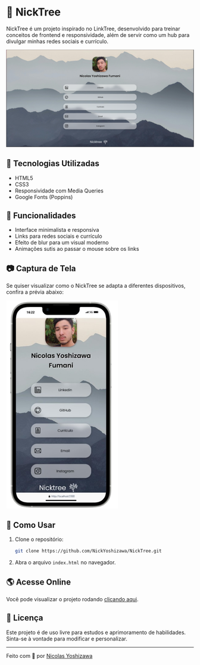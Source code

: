 # 🌳 NickTree

NickTree é um projeto inspirado no LinkTree, desenvolvido para treinar conceitos de frontend e responsividade, além de servir como um hub para divulgar minhas redes sociais e currículo.

![NickTree Preview](https://github.com/NickYoshizawa/NickTree/blob/main/resources/preview.png)

## 🚀 Tecnologias Utilizadas

- HTML5
- CSS3
- Responsividade com Media Queries
- Google Fonts (Poppins)

## 📌 Funcionalidades

- Interface minimalista e responsiva
- Links para redes sociais e currículo
- Efeito de blur para um visual moderno
- Animações sutis ao passar o mouse sobre os links

## 📷 Captura de Tela

Se quiser visualizar como o NickTree se adapta a diferentes dispositivos, confira a prévia abaixo:

<img src="https://github.com/NickYoshizawa/NickTree/blob/main/resources/preview-mobile.png" width="300">

## 🔧 Como Usar

1. Clone o repositório:
   ```bash
   git clone https://github.com/NickYoshizawa/NickTree.git
   ```
2. Abra o arquivo `index.html` no navegador.

## 🌎 Acesse Online

Você pode visualizar o projeto rodando [clicando aqui](https://NickYoshizawa.github.io/NickTree).

## 📜 Licença

Este projeto é de uso livre para estudos e aprimoramento de habilidades. Sinta-se à vontade para modificar e personalizar.

---

Feito com 💙 por [Nicolas Yoshizawa](https://www.linkedin.com/in/nicolasyoshizawa)
